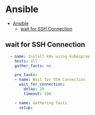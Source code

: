 # Ansible
<!--ts-->
   * [Ansible](#ansible)
      * [wait for SSH Connection](#wait-for-ssh-connection)

<!-- Added by: morelly_t1, at: Wed 06 Jan 2021 04:07:48 PM CET -->

<!--te-->

## wait for SSH Connection
```yaml
  - name: Install k8s using kubespray
    hosts: all
    gather_facts: no

    pre_tasks:
    - name: Wait for SSH Connection
      wait_for_connection:
        delay: 10
        timeout: 300

    - name: Gathering facts
      setup:
```
